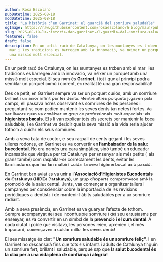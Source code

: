 ```yaml
---
author: Rosa Escolano
pubDatetime: 2025-08-18
modDatetime: 2025-08-18
title: "La història d’en Garrinet: el guardià del somriure saludable"
ogImage: https://raw.githubusercontent.com/rosaescolano/h-blog/main/public/assets/garrinet.webp
slug: 2025-08-18-la-historia-den-garrinet-el-guardia-del-somriure-saludable
featured: false
draft: false
description: En un petit racó de Catalunya, on les muntanyes es troben amb el
  mar i les tradicions es barregen amb la innovació, va néixer un porquet amb
  una missió molt especial.
---
```

En un petit racó de Catalunya, on les muntanyes es troben amb el mar i les tradicions es barregen amb la innovació, va néixer un porquet amb una missió molt especial. El seu nom és **Garrinet**, i tot i que al principi podria semblar un porquet comú i corrent, en realitat té una gran responsabilitat!

Des de petit, en Garrinet sempre va ser un porquet curiós, amb un somriure brillant i un amor infinit per les dents. Mentre altres porquets jugaven pels camps, ell passava hores observant els somriures de les persones i preguntant-se com podien mantenir les seves dents tan netes i fortes. Va ser llavors quan va conèixer un grup de professionals molt especials: els **higienistes bucals**. Ells li van explicar tots els secrets per mantenir la boca saludable, i en Garrinet va decidir que la seva missió a la vida seria ajudar tothom a cuidar els seus somriures.

Amb la seva bata de doctor, el seu raspall de dents gegant i les seves ulleres rodones, en Garrinet es va convertir en **l’ambaixador de la salut bucodental**. No era només una cara simpàtica, sinó també un educador incansable que viatjava per tot Catalunya per ensenyar als més petits (i als grans també) com raspallar-se correctament les dents, evitar les llaminadures que les fan malbé i cuidar la seva higiene bucal amb passió.

En Garrinet ben aviat es va unir a l’**Associació d’Higienistes Bucodentals de Catalunya (HIDEs Catalunya)**, un grup d’experts compromesos amb la promoció de la salut dental. Junts, van començar a organitzar tallers i campanyes per conscienciar sobre la importància de les revisions periòdiques al dentista i de mantenir hàbits saludables per a un somriure radiant.

Amb la seva presència, en Garrinet es va guanyar l’afecte de tothom. Sempre acompanyat del seu inconfusible somriure i del seu entusiasme per ensenyar, es va convertir en un símbol de la **prevenció i el cura dental**. A cada ciutat i poble que visitava, les persones reien, aprenien i, el més important, començaven a cuidar millor les seves dents!

El seu missatge és clar: **"Un somriure saludable és un somriure feliç"**. I en Garrinet no descansarà fins que tots els infants i adults de Catalunya tinguin un somriure fort, brillant i saludable, perquè sap que **la salut bucodental és la clau per a una vida plena de confiança i alegria!**